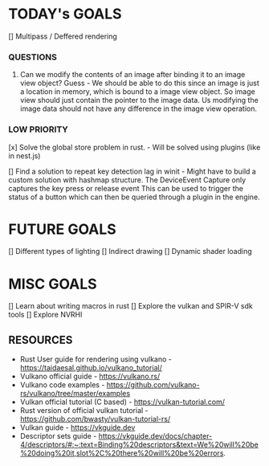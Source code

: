 
# TODAY's GOALS
[] Multipass / Deffered rendering

### QUESTIONS
1. Can we modify the contents of an image after binding it to an image view object?
Guess - We should be able to do this since an image is just a location in memory, which is bound to a image view object. So image view should just contain the pointer to the image data. Us modifying the image data should not have any difference in the image view operation.


### LOW PRIORITY
[x] Solve the global store problem in rust. - Will be solved using plugins (like in nest.js)

[] Find a solution to repeat key detection lag in winit - 
    Might have to build a custom solution with hashmap structure.
    The DeviceEvent Capture only captures the key press or release event
    This can be used to trigger the status of a button which can then be queried through a plugin in the engine.



# FUTURE GOALS
[] Different types of lighting
[] Indirect drawing
[] Dynamic shader loading



# MISC GOALS
[] Learn about writing macros in rust
[] Explore the vulkan and SPIR-V sdk tools
[] Explore NVRHI


## RESOURCES
- Rust User guide for rendering using vulkano - https://taidaesal.github.io/vulkano_tutorial/
- Vulkano official guide - https://vulkano.rs/
- Vulkano code examples - https://github.com/vulkano-rs/vulkano/tree/master/examples 
- Vulkan official tutorial (C based) - https://vulkan-tutorial.com/
- Rust version of official vulkan tutorial - https://github.com/bwasty/vulkan-tutorial-rs/
- Vulkan guide - https://vkguide.dev
- Descriptor sets guide - https://vkguide.dev/docs/chapter-4/descriptors/#:~:text=Binding%20descriptors&text=We%20will%20be%20doing%20it,slot%2C%20there%20will%20be%20errors.
